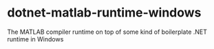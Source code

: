 # dotnet-matlab-runtime-windows
The MATLAB compiler runtime on top of some kind of boilerplate .NET runtime in Windows
